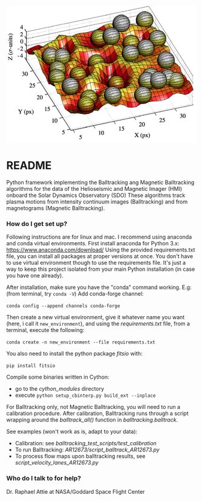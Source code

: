 ![picture](figures/balltrack_figure.png)
# README #

Python framework implementing the Balltracking ang Magnetic Balltracking algorithms for the data of the Helioseismic and Magnetic Imager (HMI) onboard the Solar Dynamics Observatory (SDO) 
These algorithms track plasma motions from intensity continuum images (Balltracking) and from magnetograms (Magnetic Balltracking).

### How do I get set up? ###

Following instructions are for linux and mac. 
I recommend using anaconda and conda virtual environments.
First install anaconda for Python 3.x: https://www.anaconda.com/download/
Using the provided requirements.txt file, you can install all packages at proper versions at once. 
You don't have to use virtual environment though to use the requirements file. It's just a way to keep this project isolated from your main Python installation (in case you have one already).

After installation, make sure you have the "conda" command working. E.g: (from terminal, try ``conda -V``)
Add conda-forge channel:

``conda config --append channels conda-forge``

Then create a new virtual environment, give it whatever name you want (here, i call it ``new_environment``), and using the *requirements.txt* file,
from a terminal, execute the following:

``conda create -n new_environment --file requirements.txt``

You also need to install the python package *fitsio* with:

``pip install fitsio``

Compile some binaries written in Cython:

- go to the *cython_modules* directory
- execute ``python setup_cbinterp.py build_ext --inplace``

For Balltracking only, not Magnetic Balltracking, you will need to run a calibration procedure.
After calibration, Balltracking runs through a script wrapping around the *balltrack_all()* function in *balltracking.balltrack*.

See examples (won't work as is, adapt to your data):

- Calibration: see *balltracking_test_scripts/test_calibration*
- To run Balltracking: *AR12673/script_balltrack_AR12673.py*
- To process flow maps upon balltracking results, see *script_velocity_lanes_AR12673.py*


### Who do I talk to for help? ###

Dr. Raphael Attie at NASA/Goddard Space Flight Center
